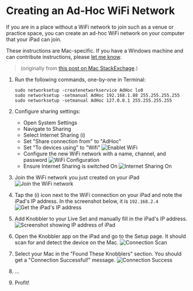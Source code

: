 # Creating an Ad-Hoc WiFi Network

If you are in a place without a WiFi network to join such as a venue or practice space, you can create an ad-hoc WiFi network on your computer that your iPad can join.

These instructions are Mac-specific. If you have a Windows machine and can contribute instructions, please [let me know](mailto:zack@steinkamp.us).

> (originally from [this post on Mac StackExchage](https://apple.stackexchange.com/questions/464557/how-to-create-computer-to-computer-network-on-macos-sonoma-2023).)

1. Run the following commands, one-by-one in Terminal:

   ```
   sudo networksetup -createnetworkservice AdHoc lo0
   sudo networksetup -setmanual AdHoc 192.168.1.88 255.255.255.255
   sudo networksetup -setmanual AdHoc 127.0.0.1 255.255.255.255
   ```

2. Configure sharing settings:

   - Open System Settings
   - Navigate to Sharing
   - Select Internet Sharing (i)
   - Set "Share connection from" to "AdHoc"
   - Set "To devices using" to "Wifi"
     ![Enablet WiFi](images/wifi-adhoc/enable-wifi.png)
   - Configure the new WiFi network with a name, channel, and password
     ![WiFi Configuration](images/wifi-adhoc/config-wifi.png)
   - Ensure Internet Sharing is switched On
     ![Internet Sharing On](images/wifi-adhoc/wifi-enabled.png)

3. Join the WiFi network you just created on your iPad
   ![Join the WiFi network](images/wifi-adhoc/join-wifi.png)

4. Tap the (i) icon next to the WiFi connection on your iPad and note the iPad's IP address. In the screenshot below, it is `192.168.2.4`
   ![Get the iPad's IP address](images/wifi-adhoc/ip-address.png)

5. Add Knobbler to your Live Set and manually fill in the iPad's IP address.
   ![Screenshot showing IP address of iPad](images/wifi-adhoc/device-ip.png)

6. Open the Knobbler app on the iPad and go to the Setup page. It should scan for and detect the device on the Mac.
   ![Connection Scan](images/wifi-adhoc/connection-scan.png)

7. Select your Mac in the "Found These Knobblers" section. You should get a "Connection Successful!" message.
   ![Connection Success](images/wifi-adhoc/connection-success.png)

8. ...

9. Profit!
